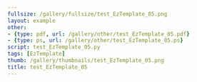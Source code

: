 ```yaml
---
fullsize: /gallery/fullsize/test_EzTemplate_05.png
layout: example
other:
- {type: pdf, url: /gallery/other/test_EzTemplate_05.pdf}
- {type: ps, url: /gallery/other/test_EzTemplate_05.ps}
script: test_EzTemplate_05.py
tags: [EzTemplate]
thumb: /gallery/thumbnails/test_EzTemplate_05.png
title: test_EzTemplate_05
---
```

